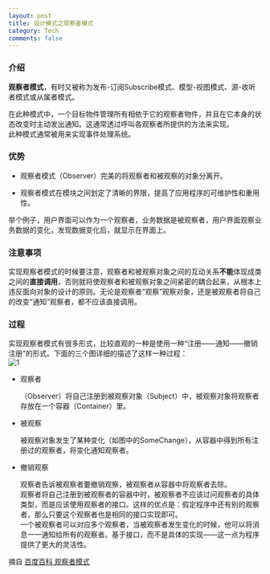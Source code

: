 ```yaml
---
layout: post
title: 设计模式之观察者模式
category: Tech
comments: false
---
```

### 介绍
**观察者模式**，有时又被称为发布-订阅Subscribe模式、模型-视图模式、源-收听者模式或从属者模式。

在此种模式中，一个目标物件管理所有相依于它的观察者物件，并且在它本身的状态改变时主动发出通知。这通常透过呼叫各观察者所提供的方法来实现。  
此种模式通常被用来实现事件处理系统。

### 优势
- 观察者模式（Observer）完美的将观察者和被观察的对象分离开。

- 观察者模式在模块之间划定了清晰的界限，提高了应用程序的可维护性和重用性。

举个例子，用户界面可以作为一个观察者，业务数据是被观察者，用户界面观察业务数据的变化，发现数据变化后，就显示在界面上。
 
### 注意事项
实现观察者模式的时候要注意，观察者和被观察对象之间的互动关系**不能**体现成类之间的**直接调用**，否则就将使观察者和被观察对象之间紧密的耦合起来，从根本上违反面向对象的设计的原则。无论是观察者“观察”观察对象，还是被观察者将自己的改变“通知”观察者，都不应该直接调用。

### 过程
实现观察者模式有很多形式，比较直观的一种是使用一种“注册——通知——撤销注册”的形式。下面的三个图详细的描述了这样一种过程：  
![1](/images/observer.jpg "观察者模式")

- 观察者

	（Observer）将自己注册到被观察对象（Subject）中，被观察对象将观察者存放在一个容器（Container）里。

- 被观察

	被观察对象发生了某种变化（如图中的SomeChange），从容器中得到所有注册过的观察者，将变化通知观察者。
- 撤销观察

	观察者告诉被观察者要撤销观察，被观察者从容器中将观察者去除。  
	观察者将自己注册到被观察者的容器中时，被观察者不应该过问观察者的具体类型，而是应该使用观察者的接口。这样的优点是：假定程序中还有别的观察者，那么只要这个观察者也是相同的接口实现即可。  
	一个被观察者可以对应多个观察者，当被观察者发生变化的时候，他可以将消息一一通知给所有的观察者。基于接口，而不是具体的实现——这一点为程序提供了更大的灵活性。

摘自 [百度百科 观察者模式](http://baike.baidu.com/view/1854779.htm)